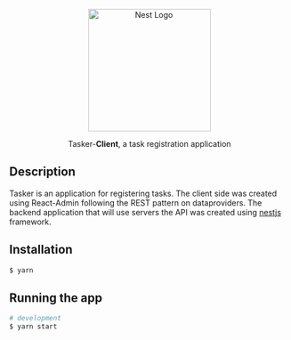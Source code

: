 <p align="center">
  <a href="http://nestjs.com/" target="blank"><img src="https://marmelab.com/react-admin/assets/logo_white.png" width="220" alt="Nest Logo" /></a>
</p>

<p align="center">Tasker-<strong>Client</strong>, a task registration application</p>

## Description

Tasker is an application for registering tasks. The client side was created using React-Admin following the REST pattern on dataproviders. The backend application that will use servers the API was created using [nestjs](https://docs.nestjs.com/) framework.

## Installation

```bash
$ yarn
```

## Running the app

```bash
# development
$ yarn start
```

